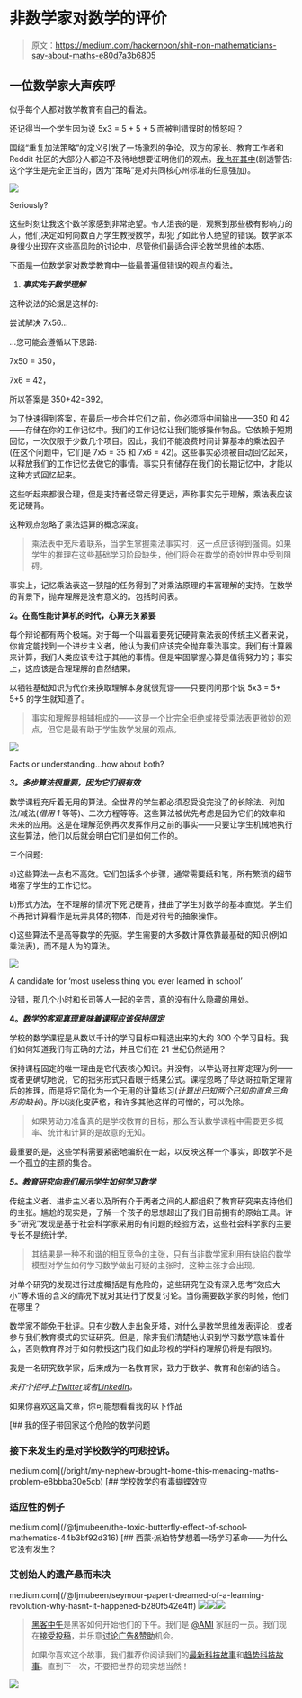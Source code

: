 # 非数学家对数学的评价

> 原文：<https://medium.com/hackernoon/shit-non-mathematicians-say-about-maths-e80d7a3b6805>

## 一位数学家大声疾呼

似乎每个人都对数学教育有自己的看法。

还记得当一个学生因为说 5x3 = 5 + 5 + 5 而被判错误时的愤怒吗？

围绕“重复加法策略”的定义引发了一场激烈的争论。双方的家长、教育工作者和 Reddit 社区的大部分人都迫不及待地想要证明他们的观点。[我也在其中](/@fjmubeen/sorry-brett-but-it-seems-you-have-been-caught-up-in-a-web-of-terminology-9b1cbd59b1ea#.c512s4jvt)(剧透警告:这个学生是完全正当的，因为“策略”是对共同核心州标准的任意强加)。

![](img/d4311d1dd7e7dbeaf780dd4ab1bfb219.png)

Seriously?

这些时刻让我这个数学家感到非常绝望。令人沮丧的是，观察到那些极有影响力的人，他们决定如何向数百万学生教授数学，却犯了如此令人绝望的错误。数学家本身很少出现在这些高风险的讨论中，尽管他们最适合评论数学思维的本质。

下面是一位数学家对数学教育中一些最普遍但错误的观点的看法。

1.  ***事实先于数学理解***

这种说法的论据是这样的:

尝试解决 7x56…

…您可能会遵循以下思路:

7x50 = 350，

7x6 = 42，

所以答案是 350+42=392。

为了快速得到答案，在最后一步合并它们之前，你必须将中间输出——350 和 42——存储在你的工作记忆中。我们的工作记忆让我们能够操作物品。它依赖于短期回忆，一次仅限于少数几个项目。因此，我们不能浪费时间计算基本的乘法因子(在这个问题中，它们是 7x5 = 35 和 7x6 = 42)。这些事实必须被自动回忆起来，以释放我们的工作记忆去做它的事情。事实只有储存在我们的长期记忆中，才能以这种方式回忆起来。

这些听起来都很合理，但是支持者经常走得更远，声称事实先于理解，乘法表应该死记硬背。

这种观点忽略了乘法运算的概念深度。

> 乘法表中充斥着联系，当学生掌握乘法事实时，这一点应该得到强调。如果学生的推理在这些基础学习阶段缺失，他们将会在数学的奇妙世界中受到阻碍。

事实上，记忆乘法表这一狭隘的任务得到了对乘法原理的丰富理解的支持。在数学的背景下，抛弃理解是没有意义的。包括时间表。

**2。在高性能计算机的时代，心算无关紧要**

每个辩论都有两个极端。对于每一个叫嚣着要死记硬背乘法表的传统主义者来说，你肯定能找到一个进步主义者，他认为我们应该完全抛弃乘法事实。我们有计算器来计算，我们人类应该专注于其他的事情。但是牢固掌握心算是值得努力的；事实上，这应该是合理理解的自然结果。

以牺牲基础知识为代价来换取理解本身就很荒谬——只要问问那个说 5x3 = 5+ 5+5 的学生就知道了。

> 事实和理解是相辅相成的——这是一个比完全拒绝或接受乘法表更微妙的观点，但它是最有助于学生数学发展的观点。

![](img/aa7cdee5b37046532dd911af6010d03b.png)

Facts or understanding…how about both?

***3。多步算法很重要，因为它们很有效***

数学课程充斥着无用的算法。全世界的学生都必须忍受没完没了的长除法、列加法/减法(*借用 1* 等等)、二次方程等等。这些算法被优先考虑是因为它们的效率和未来的应用。这是在理解范例再次发挥作用之前的事实——只要让学生机械地执行这些算法，他们以后就会明白它们是如何工作的。

三个问题:

a)这些算法一点也不高效。它们包括多个步骤，通常需要纸和笔，所有繁琐的细节堵塞了学生的工作记忆。

b)形式方法，在不理解的情况下死记硬背，扭曲了学生对数学的基本直觉。学生们不再把计算看作是玩弄具体的物体，而是对符号的抽象操作。

c)这些算法不是高等数学的先驱。学生需要的大多数计算依靠最基础的知识(例如乘法表)，而不是人为的算法。

![](img/ec8c60178eefd97f646cb45468626a17.png)

A candidate for ‘most useless thing you ever learned in school’

没错，那几个小时和长司等人一起的辛苦，真的没有什么隐藏的用处。

**4。*数学的客观真理意味着课程应该保持固定***

学校的数学课程是从数以千计的学习目标中精选出来的大约 300 个学习目标。我们如何知道我们有正确的方法，并且它们在 21 世纪仍然适用？

保持课程固定的唯一理由是它代表核心知识。并没有。以毕达哥拉斯定理为例——或者更确切地说，它的拙劣形式只着眼于结果公式。课程忽略了毕达哥拉斯定理背后的推理，而是将它简化为一个无用的计算练习(*计算出已知两个已知的直角三角形的缺长*)。所以淡化皮萨格，和许多其他这样的可憎的，可以免除。

> 如果劳动力准备真的是学校教育的目标，那么否认数学课程中需要更多概率、统计和计算的是故意的无知。

最重要的是，这些学科需要紧密地编织在一起，以反映这样一个事实，即数学不是一个孤立的主题的集合。

***5。教育研究向我们展示学生如何学习数学***

传统主义者、进步主义者以及所有介于两者之间的人都组织了教育研究来支持他们的主张。尴尬的现实是，了解一个孩子的思想超出了我们目前拥有的原始工具。许多“研究”发现是基于社会科学家采用的有问题的经验方法，这些社会科学家的主要专长不是统计学。

> 其结果是一种不和谐的相互竞争的主张，只有当非数学家利用有缺陷的数学模型对学生如何学习数学做出可疑的主张时，这种主张才会出现。

对单个研究的发现进行过度概括是有危险的，这些研究在没有深入思考“效应大小”等术语的含义的情况下就对其进行了反复讨论。当你需要数学家的时候，他们在哪里？

数学家不能免于批评。只有少数人走出象牙塔，对什么是数学思维发表评论，或者参与我们教育模式的实证研究。但是，除非我们清楚地认识到学习数学意味着什么，否则教育界对于如何教授这门我们如此珍视的学科的理解仍将是有限的。

我是一名研究数学家，后来成为一名教育家，致力于数学、教育和创新的结合。

*来打个招呼上*[*Twitter*](https://twitter.com/fjmubeen)*或者*[*LinkedIn*](https://uk.linkedin.com/in/junaidmubeen)*。*

如果你喜欢这篇文章，你可能想看看我的以下作品

[](/bright/my-nephew-brought-home-this-menacing-maths-problem-e8bbba30e5cb) [## 我的侄子带回家这个危险的数学问题

### 接下来发生的是对学校数学的可悲控诉。

medium.com](/bright/my-nephew-brought-home-this-menacing-maths-problem-e8bbba30e5cb) [](/@fjmubeen/the-toxic-butterfly-effect-of-school-mathematics-44b3bf92d316) [## 学校数学的有毒蝴蝶效应

### 适应性的例子

medium.com](/@fjmubeen/the-toxic-butterfly-effect-of-school-mathematics-44b3bf92d316) [](/@fjmubeen/seymour-papert-dreamed-of-a-learning-revolution-why-hasnt-it-happened-b280f542e4ff) [## 西蒙·派珀特梦想着一场学习革命——为什么它没有发生？

### 艾创始人的遗产悬而未决

medium.com](/@fjmubeen/seymour-papert-dreamed-of-a-learning-revolution-why-hasnt-it-happened-b280f542e4ff) [![](img/50ef4044ecd4e250b5d50f368b775d38.png)](http://bit.ly/HackernoonFB)[![](img/979d9a46439d5aebbdcdca574e21dc81.png)](https://goo.gl/k7XYbx)[![](img/2930ba6bd2c12218fdbbf7e02c8746ff.png)](https://goo.gl/4ofytp)

> [黑客中午](http://bit.ly/Hackernoon)是黑客如何开始他们的下午。我们是 [@AMI](http://bit.ly/atAMIatAMI) 家庭的一员。我们现在[接受投稿](http://bit.ly/hackernoonsubmission)，并乐意[讨论广告&赞助](mailto:partners@amipublications.com)机会。
> 
> 如果你喜欢这个故事，我们推荐你阅读我们的[最新科技故事](http://bit.ly/hackernoonlatestt)和[趋势科技故事](https://hackernoon.com/trending)。直到下一次，不要把世界的现实想当然！

[![](img/be0ca55ba73a573dce11effb2ee80d56.png)](https://goo.gl/Ahtev1)